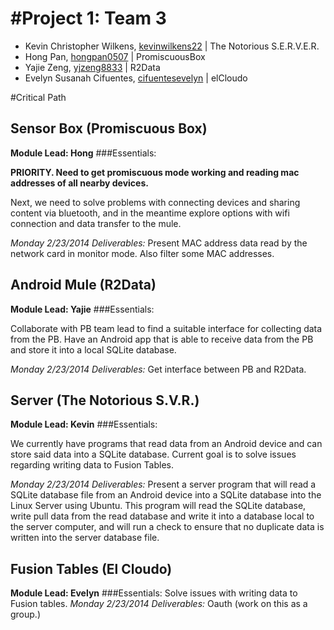 #Project 1: Team 3
=================

* Kevin Christopher Wilkens, [kevinwilkens22](https://github.com/kevinwilkens22) | The Notorious S.E.R.V.E.R.
* Hong Pan, [hongpan0507](https://github.com/hongpan0507) | PromiscuousBox 
* Yajie Zeng, [yjzeng8833](https://github.com/yjzeng8833) | R2Data
* Evelyn Susanah Cifuentes, [cifuentesevelyn](https://github.com/cifuentesevelyn) | elCloudo

#Critical Path

## Sensor Box (Promiscuous Box)

**Module Lead: Hong**
###Essentials:  

**PRIORITY.  Need to get promiscuous mode working and reading mac addresses of all nearby devices.**

Next, we need to solve problems with connecting devices and sharing content via bluetooth, and in the meantime explore options with wifi connection and data transfer to the mule.

*Monday 2/23/2014 Deliverables:* Present MAC address data read by the network card in monitor mode.  Also filter some MAC addresses.

## Android Mule (R2Data)

**Module Lead: Yajie**
###Essentials:  



Collaborate with PB team lead to find a suitable interface for collecting data from the PB.  Have an Android app that is able to receive data from the PB and store it into a local SQLite database.

*Monday 2/23/2014 Deliverables:* Get interface between PB and R2Data. 

## Server (The Notorious S.V.R.)

**Module Lead: Kevin**
###Essentials:  

We currently have programs that read data from an Android device and can store said data into a SQLite database.  Current goal is to solve issues regarding writing data to Fusion Tables. 

*Monday 2/23/2014 Deliverables:* Present a server program that will read a SQLite database file from an Android device into a SQLite database into the Linux Server using Ubuntu.  This program will read the SQLite database, write pull data from the read database and write it into a database local to the server computer, and will run a check to ensure that no duplicate data is written into the server database file.

## Fusion Tables (El Cloudo)

**Module Lead: Evelyn**
###Essentials:
Solve issues with writing data to Fusion tables.
*Monday 2/23/2014 Deliverables:* Oauth (work on this as a group.)
